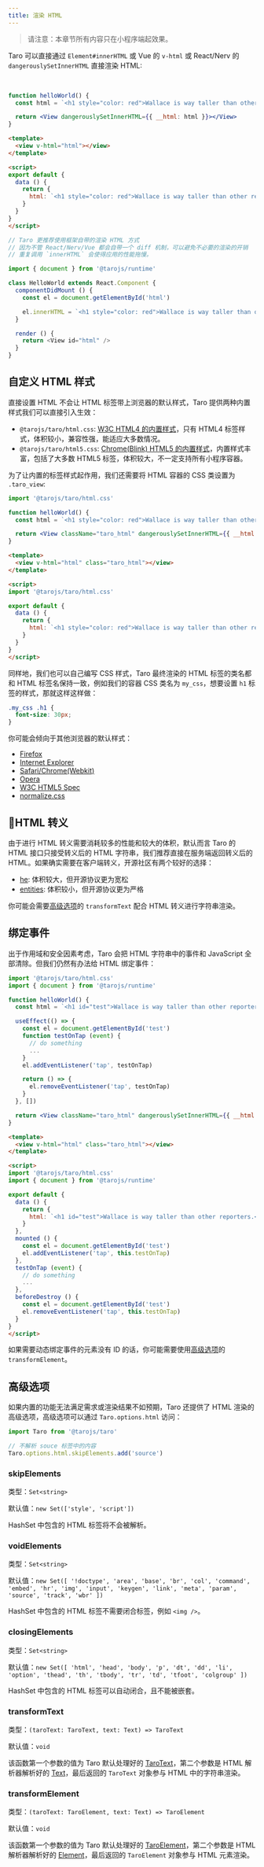 ```yaml
---
title: 渲染 HTML
---
```


> 请注意：本章节所有内容只在小程序端起效果。

Taro 可以直接通过 `Element#innerHTML` 或 Vue 的 `v-html` 或 React/Nerv 的 `dangerouslySetInnerHTML` 直接渲染 HTML:  

<br />

<!--DOCUSAURUS_CODE_TABS-->

<!--React-->

```jsx
function helloWorld() {
  const html = `<h1 style="color: red">Wallace is way taller than other reporters.</h1>`

  return <View dangerouslySetInnerHTML={{ __html: html }}></View>
}
```

<!--Vue-->

```html
<template>
  <view v-html="html"></view>
</template>

<script>
export default {
  data () {
    return {
      html: `<h1 style="color: red">Wallace is way taller than other reporters.</h1>`
    }
  }
}
</script>
```

<!--innerHTML-->


```js
// Taro 更推荐使用框架自带的渲染 HTML 方式
// 因为不管 React/Nerv/Vue 都会自带一个 diff 机制，可以避免不必要的渲染的开销
// 重复调用 `innerHTML` 会使得应用的性能拖慢。

import { document } from '@tarojs/runtime'

class HelloWorld extends React.Component {
  componentDidMount () {
    const el = document.getElementById('html')

    el.innerHTML = `<h1 style="color: red">Wallace is way taller than other reporters.</h1>`
  }

  render () {
    return <View id="html" />
  }
}
```

<!--END_DOCUSAURUS_CODE_TABS-->


## 自定义 HTML 样式

直接设置 HTML 不会让 HTML 标签带上浏览器的默认样式，Taro 提供两种内置样式我们可以直接引入生效：

* `@tarojs/taro/html.css`: [W3C HTML4 的内置样式](https://www.w3.org/TR/CSS2/sample.html)，只有 HTML4 标签样式，体积较小，兼容性强，能适应大多数情况。
* `@tarojs/taro/html5.css`: [Chrome(Blink) HTML5 的内置样式](https://chromium.googlesource.com/chromium/blink/+/master/Source/core/css/html.css)，内置样式丰富，包括了大多数 HTML5 标签，体积较大，不一定支持所有小程序容器。

为了让内置的标签样式起作用，我们还需要将 HTML 容器的 CSS 类设置为 `.taro_view`:

<!--DOCUSAURUS_CODE_TABS-->

<!--React-->

```jsx
import '@tarojs/taro/html.css'

function helloWorld() {
  const html = `<h1 style="color: red">Wallace is way taller than other reporters.</h1>`

  return <View className="taro_html" dangerouslySetInnerHTML={{ __html: html }}></View>
}
```

<!--Vue-->

```html
<template>
  <view v-html="html" class="taro_html"></view>
</template>

<script>
import '@tarojs/taro/html.css'

export default {
  data () {
    return {
      html: `<h1 style="color: red">Wallace is way taller than other reporters.</h1>`
    }
  }
}
</script>
```

<!--END_DOCUSAURUS_CODE_TABS-->

同样地，我们也可以自己编写 CSS 样式，Taro 最终渲染的 HTML 标签的类名都和 HTML 标签名保持一致，例如我们的容器 CSS 类名为 `my_css`，想要设置 `h1` 标签的样式，那就这样这样做：

```css
.my_css .h1 {
  font-size: 30px;
}
```

你可能会倾向于其他浏览器的默认样式：

* [Firefox](https://dxr.mozilla.org/mozilla-central/source/layout/style/res/html.css)
* [Internet Explorer](http://web.archive.org/web/20170122223926/http://www.iecss.com/)
* [Safari/Chrome(Webkit)](http://trac.webkit.org/browser/trunk/Source/WebCore/css/html.css)
* [Opera](http://web.archive.org/web/20161031005401/http://www.iecss.com/opera-10.51.css)
* [W3C HTML5 Spec](http://www.w3.org/TR/html5/rendering.html)
* [normalize.css](https://github.com/necolas/normalize.css/blob/master/normalize.css)

## HTML 转义

由于进行 HTML 转义需要消耗较多的性能和较大的体积，默认而言 Taro 的 HTML 接口只接受转义后的 HTML 字符串，我们推荐直接在服务端返回转义后的 HTML。如果确实需要在客户端转义，开源社区有两个较好的选择：

* [he](https://www.npmjs.com/package/he): 体积较大，但开源协议更为宽松
* [entities](https://www.npmjs.com/package/entities): 体积较小，但开源协议更为严格

你可能会需要[高级选项](#高级选项)的 `transformText` 配合 HTML 转义进行字符串渲染。

## 绑定事件

出于作用域和安全因素考虑，Taro 会把 HTML 字符串中的事件和 JavaScript 全部清除。但我们仍然有办法给 HTML 绑定事件：

<!--DOCUSAURUS_CODE_TABS-->

<!--React-->

```jsx
import '@tarojs/taro/html.css'
import { document } from '@tarojs/runtime'

function helloWorld() {
  const html = `<h1 id="test">Wallace is way taller than other reporters.</h1>`

  useEffect(() => {
    const el = document.getElementById('test')
    function testOnTap (event) {
      // do something
      ...
    }
    el.addEventListener('tap', testOnTap)

    return () => {
      el.removeEventListener('tap', testOnTap)
    }
  }, [])

  return <View className="taro_html" dangerouslySetInnerHTML={{ __html: html }}></View>
}
```

<!--Vue-->

```html
<template>
  <view v-html="html" class="taro_html"></view>
</template>

<script>
import '@tarojs/taro/html.css'
import { document } from '@tarojs/runtime'

export default {
  data () {
    return {
      html: `<h1 id="test">Wallace is way taller than other reporters.</h1>`
    }
  },
  mounted () {
    const el = document.getElementById('test')
    el.addEventListener('tap', this.testOnTap)
  },
  testOnTap (event) {
    // do something
    ...
  },
  beforeDestroy () {
    const el = document.getElementById('test')
    el.removeEventListener('tap', this.testOnTap)
  }
}
</script>
```

<!--END_DOCUSAURUS_CODE_TABS-->

如果需要动态绑定事件的元素没有 ID 的话，你可能需要使用[高级选项](#高级选项)的 `transformElement`。

## 高级选项

如果内置的功能无法满足需求或渲染结果不如预期，Taro 还提供了 HTML 渲染的高级选项，高级选项可以通过 `Taro.options.html` 访问：

```js
import Taro from '@tarojs/taro'

// 不解析 souce 标签中的内容
Taro.options.html.skipElements.add('source')
```

### skipElements

类型：`Set<string>`

默认值：`new Set(['style', 'script'])`

HashSet 中包含的 HTML 标签将不会被解析。


### voidElements

类型：`Set<string>`

默认值：`new Set([
  '!doctype', 'area', 'base', 'br', 'col', 'command',
  'embed', 'hr', 'img', 'input', 'keygen', 'link',
  'meta', 'param', 'source', 'track', 'wbr'
])`

HashSet 中包含的 HTML 标签不需要闭合标签，例如 `<img />`。

### closingElements

类型：`Set<string>`

默认值：`new Set([
  'html', 'head', 'body', 'p', 'dt', 'dd', 'li', 'option',
  'thead', 'th', 'tbody', 'tr', 'td', 'tfoot', 'colgroup'
])`

HashSet 中包含的 HTML 标签可以自动闭合，且不能被嵌套。

### transformText

类型：`(taroText: TaroText, text: Text) => TaroText`

默认值：`void`

该函数第一个参数的值为 Taro 默认处理好的 [TaroText](https://github.com/NervJS/taro/blob/7349f716111accb6a39c72ed0f1e6cbc166fa32b/packages/taro-runtime/src/dom/text.ts#L5)，第二个参数是 HTML 解析器解析好的 [Text](https://github.com/NervJS/taro/blob/7349f716111accb6a39c72ed0f1e6cbc166fa32b/packages/taro-runtime/src/dom/html/parser.ts#L33-L36)，最后返回的 `TaroText` 对象参与 HTML 中的字符串渲染。

### transformElement

类型：`(taroText: TaroElement, text: Text) => TaroElement`

默认值：`void`

该函数第一个参数的值为 Taro 默认处理好的 [TaroElement](https://github.com/NervJS/taro/blob/7349f716111accb6a39c72ed0f1e6cbc166fa32b/packages/taro-runtime/src/dom/element.ts#L15)，第二个参数是 HTML 解析器解析好的 [Element](https://github.com/NervJS/taro/blob/7349f716111accb6a39c72ed0f1e6cbc166fa32b/packages/taro-runtime/src/dom/html/parser.ts#L38-L43)，最后返回的 `TaroElement` 对象参与 HTML 元素渲染。
